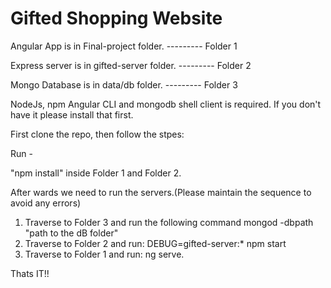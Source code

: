 # Gifted Shopping Website

Angular App is in Final-project folder.       --------- Folder 1

Express server is in gifted-server folder.    --------- Folder 2

Mongo Database is in data/db folder.          --------- Folder 3


NodeJs, npm Angular CLI and mongodb shell client is required. If you don't have it please install that first.


First clone the repo, then follow the stpes:

Run -

"npm install" inside Folder 1 and Folder 2.

After wards we need to run the servers.(Please maintain the sequence to avoid any errors)

1) Traverse to Folder 3 and run the following command
  mongod -dbpath "path to the dB folder"
2) Traverse to Folder 2 and run:
  DEBUG=gifted-server:* npm start
3) Traverse to Folder 1 and run:
  ng serve.

Thats IT!!
